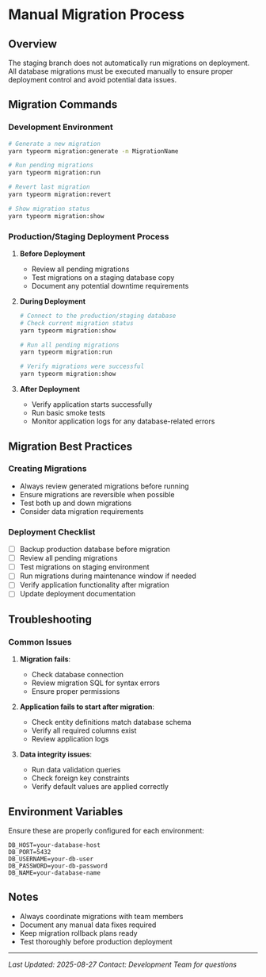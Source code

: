 # Manual Migration Process

## Overview
The staging branch does not automatically run migrations on deployment. All database migrations must be executed manually to ensure proper deployment control and avoid potential data issues.

## Migration Commands

### Development Environment
```bash
# Generate a new migration
yarn typeorm migration:generate -n MigrationName

# Run pending migrations
yarn typeorm migration:run

# Revert last migration
yarn typeorm migration:revert

# Show migration status
yarn typeorm migration:show
```

### Production/Staging Deployment Process

1. **Before Deployment**
   - Review all pending migrations
   - Test migrations on a staging database copy
   - Document any potential downtime requirements

2. **During Deployment**
   ```bash
   # Connect to the production/staging database
   # Check current migration status
   yarn typeorm migration:show
   
   # Run all pending migrations
   yarn typeorm migration:run
   
   # Verify migrations were successful
   yarn typeorm migration:show
   ```

3. **After Deployment**
   - Verify application starts successfully
   - Run basic smoke tests
   - Monitor application logs for any database-related errors

## Migration Best Practices

### Creating Migrations
- Always review generated migrations before running
- Ensure migrations are reversible when possible
- Test both up and down migrations
- Consider data migration requirements

### Deployment Checklist
- [ ] Backup production database before migration
- [ ] Review all pending migrations
- [ ] Test migrations on staging environment
- [ ] Run migrations during maintenance window if needed
- [ ] Verify application functionality after migration
- [ ] Update deployment documentation

## Troubleshooting

### Common Issues
1. **Migration fails**: 
   - Check database connection
   - Review migration SQL for syntax errors
   - Ensure proper permissions

2. **Application fails to start after migration**:
   - Check entity definitions match database schema
   - Verify all required columns exist
   - Review application logs

3. **Data integrity issues**:
   - Run data validation queries
   - Check foreign key constraints
   - Verify default values are applied correctly

## Environment Variables
Ensure these are properly configured for each environment:
```
DB_HOST=your-database-host
DB_PORT=5432
DB_USERNAME=your-db-user
DB_PASSWORD=your-db-password
DB_NAME=your-database-name
```

## Notes
- Always coordinate migrations with team members
- Document any manual data fixes required
- Keep migration rollback plans ready
- Test thoroughly before production deployment

---
*Last Updated: 2025-08-27*
*Contact: Development Team for questions*